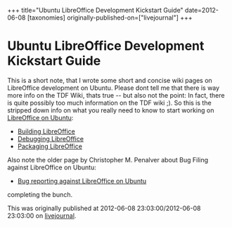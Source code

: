 +++
title="Ubuntu LibreOffice Development Kickstart Guide"
date=2012-06-08
[taxonomies]
originally-published-on=["livejournal"]
+++

Ubuntu LibreOffice Development Kickstart Guide
==============================================

This is a short note, that I wrote some short and concise wiki pages on
LibreOffice development on Ubuntu. Please dont tell me that there is way more
info on the TDF Wiki, thats true -- but also not the point: In fact, there is
quite possibly too much information on the TDF wiki  ;). So this is the
stripped down info on what you really need to know to start working on
[LibreOffice on Ubuntu](https://wiki.ubuntu.com/LibreOffice):

* [Building LibreOffice](https://wiki.ubuntu.com/BuildingLibreOffice)
* [Debugging LibreOffice](https://wiki.ubuntu.com/DebuggingLibreOffice)
* [Packaging LibreOffice](https://wiki.ubuntu.com/LibreOfficePackaging)

Also note the older page by Christopher M. Penalver about Bug Filing against LibreOffice on Ubuntu:

* [Bug reporting against LibreOffice on Ubuntu](https://wiki.ubuntu.com/LibreOfficeBugWrangling)

completing the bunch.

This was originally published at 2012-06-08 23:03:00/2012-06-08 23:03:00 on [livejournal](https://sweetshark.livejournal.com/12421.html).
